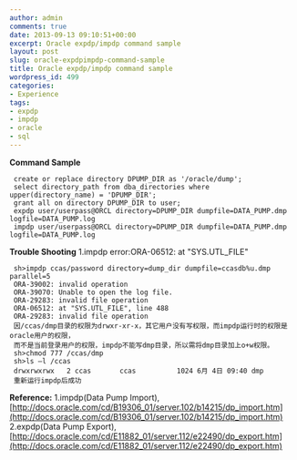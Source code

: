 ```yaml
---
author: admin
comments: true
date: 2013-09-13 09:10:51+00:00
excerpt: Oracle expdp/impdp command sample
layout: post
slug: oracle-expdpimpdp-command-sample
title: Oracle expdp/impdp command sample
wordpress_id: 499
categories:
- Experience
tags:
- expdp
- impdp
- oracle
- sql
---
```


**Command Sample**

    
     create or replace directory DPUMP_DIR as '/oracle/dump';
     select directory_path from dba_directories where upper(directory_name) = 'DPUMP_DIR';
     grant all on directory DPUMP_DIR to user;
     expdp user/userpass@ORCL directory=DPUMP_DIR dumpfile=DATA_PUMP.dmp logfile=DATA_PUMP.log
     impdp user/userpass@ORCL directory=DPUMP_DIR dumpfile=DATA_PUMP.dmp logfile=DATA_PUMP.log
    


**Trouble Shooting**
1.impdp error:ORA-06512: at "SYS.UTL_FILE"

    
     sh>impdp ccas/password directory=dump_dir dumpfile=ccasdb%u.dmp parallel=5
     ORA-39002: invalid operation
     ORA-39070: Unable to open the log file.
     ORA-29283: invalid file operation
     ORA-06512: at "SYS.UTL_FILE", line 488
     ORA-29283: invalid file operation
     因/ccas/dmp目录的权限为drwxr-xr-x，其它用户没有写权限，而impdp运行时的权限是oracle用户的权限，
     而不是当前登录用户的权限，impdp不能写dmp目录，所以需将dmp目录加上o+w权限。
     sh>chmod 777 /ccas/dmp
     sh>ls –l /ccas
     drwxrwxrwx   2 ccas       ccas          1024 6月 4日 09:40 dmp
     重新运行impdp后成功
    


**Reference:**
1.impdp(Data Pump Import),[http://docs.oracle.com/cd/B19306_01/server.102/b14215/dp_import.htm](http://docs.oracle.com/cd/B19306_01/server.102/b14215/dp_import.htm)
2.expdp(Data Pump Export),[http://docs.oracle.com/cd/E11882_01/server.112/e22490/dp_export.htm](http://docs.oracle.com/cd/E11882_01/server.112/e22490/dp_export.htm)

